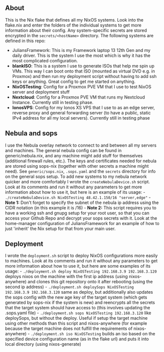 ## About
This is the Nix flake that defines all my NixOS systems. Look into the flake.nix and enter the folders of the individual systems to get more information about their config. Any system-specific secrets are stored encrypted in the `secrets/<hostName>` directory. The following systems are defined in this repo:
- JuliansFramework: This is my Framework laptop 13 12th Gen and my daily driver. This is the system I use the most which is why it has the most complicated configuration.
- **blankISO**: This is a system I use to generate ISOs that help me spin up VMs. This way I can boot onto that ISO (mounted as virtual DVD e.g. in Proxmox) and then run my deployment script without having to add ssh keys or anything. Great config to get me started on anything.
- **NixOSTesting**: Config for a Proxmox PVE VM that I use to test NixOS server and deployment stuff
- **Nextcloud**: Config for a Proxmox PVE VM that runs my Nextcloud Instance. Currently still in testing phase.
- **IonosVPS**: Config for my Ionos XS VPS that I use to as an edge server, reverse proxy and general forwarding server (to have a public, static IPv4 address for all my local servers). Currently still in testing phase

## Nebula and sops
I use the Nebula overlay network to connect to and between all my servers and machines. The general nebula config can be found in generic/nebula.nix, and any machine might add stuff for themselves (additional firewall rules, etc.).
The keys and certificates needed for nebula are stored using sops-nix (together with other secrets a machine might need). See `generic/sops.nix`, `.sops.yaml` and the `secrets` directory for info on the general sops setup.
To add new systems to my nebula network quicker and more comfortably I wrote the `createNebulaDevice.sh` script. Look at its comments and run it without any parameters to get more information about how to use it, but here is an example of its usage:
    - `./createNebulaDevice.sh NixOSTesting 48.42.1.150/16 "server,edge"`
    - **Note 1:** Don't forget to specify the subnet of the nebula ip address using the CIDR notation (in this example it is /16)
    - **Note 2:** This script requires you to have a working ssh and gnupg setup for your root user, so that you can access your Github Repo and decrypt your sops secrets with it. Look at the home-manager configuration of JuliansFramework for an example of how to just 'inherit' the Nix setup for that from your main user.

## Deployment 
I wrote the `deployment.sh` script to deploy NixOS configurations more easily to machines. Look at its comments and run it without any parameters to get more information about how to use it, but here are some examples of its usage:
    - `./deployment.sh deploy NixOSTesting 192.168.3.9 192.168.3.120` deploys nixos on the machine with the first ip address (using nixos-anywhere) and clones this git repository onto it after rebooting (using the second ip address)
    - `./deployment.sh deploySops NixOSTesting 192.168.3.9 192.168.3.120` same as deploy, but additionally also updates the sops config with the new age key of the target system (which gets generated by sops-nix if the system is new) and reencrypts all the secrets that the target system should have access to (this involves updating the .sops.yaml file)
    - `./deployment.sh sops NixOSTesting 192.168.3.120` like deploySops, but without the deploy. Useful if setup the target machine using other methods than this script and nixos-anywhere (for example because the target machine does not fulfill the requirements of nixos-anywhere)
    - `./deployment.sh iso NixOSTesting` builds an iso based on the specified device configuration name (as in the flake url) and puts it into local directory (using nixos-generate)
